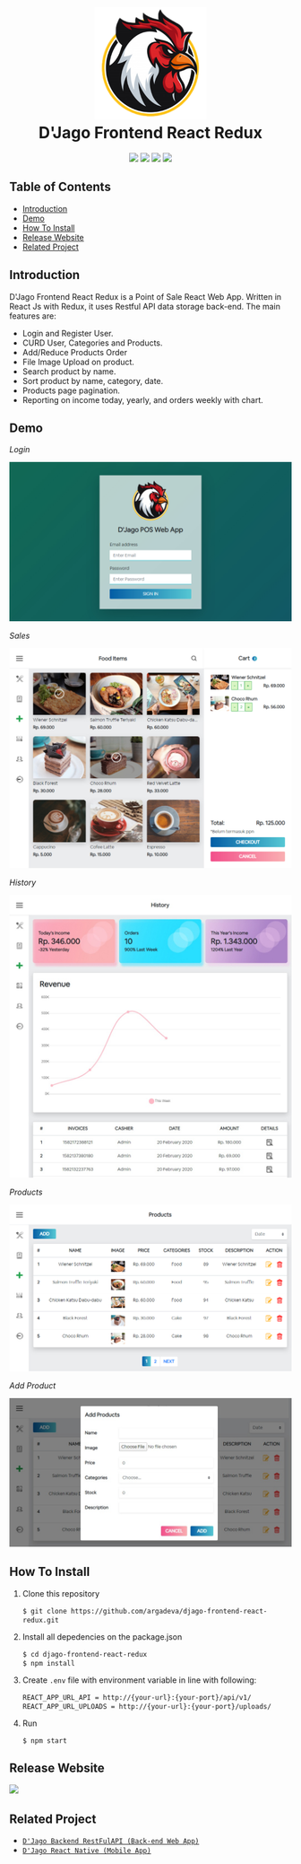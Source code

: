 <h1 align="center">
  <br>
  <img src="https://github.com/argadeva/djago-backend-restfulapi/raw/master/demo/logo.png" width="200">
  <br>
  D'Jago Frontend React Redux
  <br>
</h1>

<p align="center">
  <img src="https://img.shields.io/badge/Node.js-v12.14.1-success">
  <img src="https://img.shields.io/badge/React-v16.12.0-informational">
  <img src="https://img.shields.io/badge/Axios-v0.19.2-orange">
  <img src="https://img.shields.io/badge/Redux-v4.0.5-orange">
</p>

## Table of Contents

- [Introduction](#introduction)
- [Demo](#demo)
- [How To Install](#how-to-install)
- [Release Website](#release-website)
- [Related Project](#related-project)

## Introduction

D'Jago Frontend React Redux is a Point of Sale React Web App. Written in React Js with Redux, it uses Restful API data storage back-end. The main features are:

- Login and Register User.
- CURD User, Categories and Products.
- Add/Reduce Products Order
- File Image Upload on product.
- Search product by name.
- Sort product by name, category, date.
- Products page pagination.
- Reporting on income today, yearly, and orders weekly with chart.

## Demo

_Login_

![Screenshot](src/images/demo/login.jpg)

_Sales_

![Screenshot](src/images/demo/sales.jpg)

_History_

![Screenshot](src/images/demo/history.jpg)

_Products_

![Screenshot](src/images/demo/products.jpg)

_Add Product_

![Screenshot](src/images/demo/addproduct.jpg)

## How To Install

1. Clone this repository
   ```
   $ git clone https://github.com/argadeva/djago-frontend-react-redux.git
   ```
2. Install all depedencies on the package.json
   ```
   $ cd djago-frontend-react-redux
   $ npm install
   ```
3. Create `.env` file with environment variable in line with following:

   ```
   REACT_APP_URL_API = http://{your-url}:{your-port}/api/v1/
   REACT_APP_URL_UPLOADS = http://{your-url}:{your-port}/uploads/
   ```

4. Run
   ```
   $ npm start
   ```

## Release Website

<a href="http://18.206.61.46/">
  <img src="https://img.shields.io/badge/Visit%20on%20the-18.206.61.46-blue.svg?style=popout&logo=amazon-aws"/>
</a>

## Related Project

- [`D'Jago Backend RestFulAPI (Back-end Web App)`](https://github.com/argadeva/djago-backend-restfulapi)
- [`D'Jago React Native (Mobile App)`](https://github.com/argadeva/djago-react-native)
